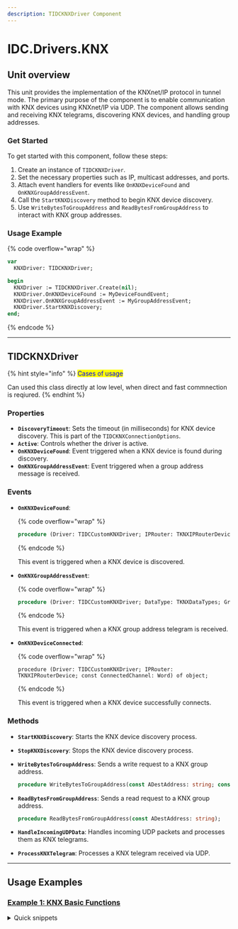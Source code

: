 ```yaml
---
description: TIDCKNXDriver Component
---
```


# IDC.Drivers.KNX

## Unit overview

This unit provides the implementation of the KNXnet/IP protocol in tunnel mode. The primary purpose of the component is to enable communication with KNX devices using KNXnet/IP via UDP. The component allows sending and receiving KNX telegrams, discovering KNX devices, and handling group addresses.

### Get Started

To get started with this component, follow these steps:

1. Create an instance of `TIDCKNXDriver`.
2. Set the necessary properties such as IP, multicast addresses, and ports.
3. Attach event handlers for events like `OnKNXDeviceFound` and `OnKNXGroupAddressEvent`.
4. Call the `StartKNXDiscovery` method to begin KNX device discovery.
5. Use `WriteBytesToGroupAddress` and `ReadBytesFromGroupAddress` to interact with KNX group addresses.

### Usage Example

{% code overflow="wrap" %}
```pascal
var
  KNXDriver: TIDCKNXDriver;

begin
  KNXDriver := TIDCKNXDriver.Create(nil);
  KNXDriver.OnKNXDeviceFound := MyDeviceFoundEvent;
  KNXDriver.OnKNXGroupAddressEvent := MyGroupAddressEvent;
  KNXDriver.StartKNXDiscovery;
end;
```
{% endcode %}

***

## TIDCKNXDriver

{% hint style="info" %}
<mark style="color:blue;">Cases of usage</mark>

Can used this class directly at low level, when direct and fast commnection is reqiured.
{% endhint %}

### Properties

* **`DiscoveryTimeout`**: Sets the timeout (in milliseconds) for KNX device discovery. This is part of the `TIDCKNXConnectionOptions`.
* **`Active`**: Controls whether the driver is active.
* **`OnKNXDeviceFound`**: Event triggered when a KNX device is found during discovery.
* **`OnKNXGroupAddressEvent`**: Event triggered when a group address message is received.

### Events

*   **`OnKNXDeviceFound`**:&#x20;

    {% code overflow="wrap" %}
    ```pascal
    procedure (Driver: TIDCCustomKNXDriver; IPRouter: TKNXIPRouterDevice; var AutoConnect: boolean) of object;
    ```
    {% endcode %}

    This event is triggered when a KNX device is discovered.
*   **`OnKNXGroupAddressEvent`**:&#x20;

    {% code overflow="wrap" %}
    ```pascal
    procedure (Driver: TIDCCustomKNXDriver; DataType: TKNXDataTypes; GroupValueType: TKNXGroupValueType; const GroupAddress, IndividualAddress: string; const AData: TIDCBytes) of object;
    ```
    {% endcode %}

    This event is triggered when a KNX group address telegram is received.
*   **`OnKNXDeviceConnected`**:&#x20;

    {% code overflow="wrap" %}
    ```objectpascal
    procedure (Driver: TIDCCustomKNXDriver; IPRouter: TKNXIPRouterDevice; const ConnectedChannel: Word) of object;
    ```
    {% endcode %}

    This event is triggered when a KNX device successfully connects.

### Methods

* **`StartKNXDiscovery`**: Starts the KNX device discovery process.
* **`StopKNXDiscovery`**: Stops the KNX device discovery process.
*   **`WriteBytesToGroupAddress`**: Sends a write request to a KNX group address.

    ```pascal
    procedure WriteBytesToGroupAddress(const ADestAddress: string; const Value: TIDCBytes);
    ```
*   **`ReadBytesFromGroupAddress`**: Sends a read request to a KNX group address.

    ```pascal
    procedure ReadBytesFromGroupAddress(const ADestAddress: string);
    ```
* **`HandleIncomingUDPData`**: Handles incoming UDP packets and processes them as KNX telegrams.
* **`ProcessKNXTelegram`**: Processes a KNX telegram received via UDP.

***

## Usage Examples

### [Example 1: KNX Basic Functions](../../prebuilt-demos.md#knx-basic-functions)

<details>

<summary>Quick snippets</summary>

{% code title="KNX Device Discovery" overflow="wrap" lineNumbers="true" %}
```pascal
procedure MyDeviceFoundEvent(Driver: TIDCCustomKNXDriver; IPRouter: TKNXIPRouterDevice; var AutoConnect: boolean);
begin
  WriteLn('Found KNX Device: ', IPRouter.FriendlyName);
  AutoConnect := True;  // Automatically connect to the device
end;

var
  KNXDriver: TIDCKNXDriver;
begin
  KNXDriver := TIDCKNXDriver.Create(nil);
  KNXDriver.OnKNXDeviceFound := MyDeviceFoundEvent;
  KNXDriver.StartKNXDiscovery;
end;
```
{% endcode %}

{% code title="Send Raw KNX Data" overflow="wrap" lineNumbers="true" %}
```pascal
procedure SendGroupValue;
var
  KNXDriver: TIDCKNXDriver;
  Value: TIDCBytes;
begin
  KNXDriver := TIDCKNXDriver.Create(nil);
  SetLength(Value, 1);
  Value[0] := $01;  // Example data value to write
  KNXDriver.WriteBytesToGroupAddress('1/2/3', Value);
end;
```
{% endcode %}

</details>
